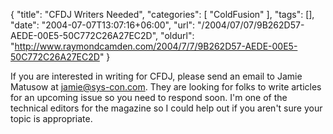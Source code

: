 {
	"title": "CFDJ Writers Needed",
	"categories": [
		"ColdFusion"
	],
	"tags": [],
	"date": "2004-07-07T13:07:16+06:00",
	"url": "/2004/07/07/9B262D57-AEDE-00E5-50C772C26A27EC2D",
	"oldurl": "http://www.raymondcamden.com/2004/7/7/9B262D57-AEDE-00E5-50C772C26A27EC2D"
}

If you are interested in writing for CFDJ, please send an email to Jamie Matusow at jamie@sys-con.com. They are looking for folks to write articles for an upcoming issue so you need to respond soon. I'm one of the technical editors for the magazine so I could help out if you aren't sure your topic is appropriate.